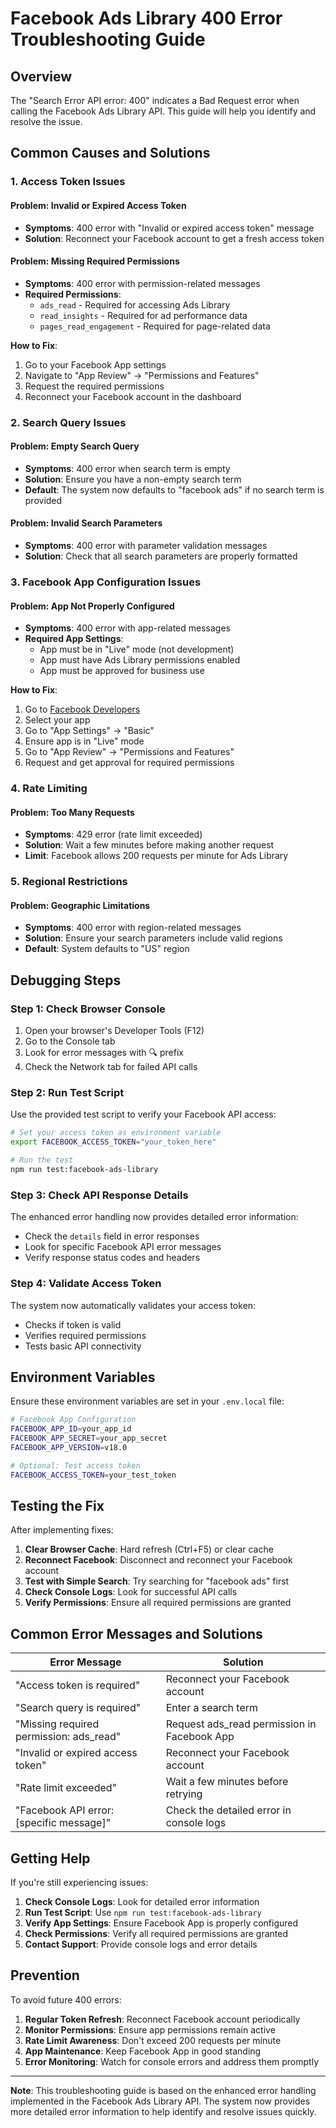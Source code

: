 # Facebook Ads Library 400 Error Troubleshooting Guide

## Overview
The "Search Error API error: 400" indicates a Bad Request error when calling the Facebook Ads Library API. This guide will help you identify and resolve the issue.

## Common Causes and Solutions

### 1. Access Token Issues

#### Problem: Invalid or Expired Access Token
- **Symptoms**: 400 error with "Invalid or expired access token" message
- **Solution**: Reconnect your Facebook account to get a fresh access token

#### Problem: Missing Required Permissions
- **Symptoms**: 400 error with permission-related messages
- **Required Permissions**:
  - `ads_read` - Required for accessing Ads Library
  - `read_insights` - Required for ad performance data
  - `pages_read_engagement` - Required for page-related data

**How to Fix**:
1. Go to your Facebook App settings
2. Navigate to "App Review" → "Permissions and Features"
3. Request the required permissions
4. Reconnect your Facebook account in the dashboard

### 2. Search Query Issues

#### Problem: Empty Search Query
- **Symptoms**: 400 error when search term is empty
- **Solution**: Ensure you have a non-empty search term
- **Default**: The system now defaults to "facebook ads" if no search term is provided

#### Problem: Invalid Search Parameters
- **Symptoms**: 400 error with parameter validation messages
- **Solution**: Check that all search parameters are properly formatted

### 3. Facebook App Configuration Issues

#### Problem: App Not Properly Configured
- **Symptoms**: 400 error with app-related messages
- **Required App Settings**:
  - App must be in "Live" mode (not development)
  - App must have Ads Library permissions enabled
  - App must be approved for business use

**How to Fix**:
1. Go to [Facebook Developers](https://developers.facebook.com/)
2. Select your app
3. Go to "App Settings" → "Basic"
4. Ensure app is in "Live" mode
5. Go to "App Review" → "Permissions and Features"
6. Request and get approval for required permissions

### 4. Rate Limiting

#### Problem: Too Many Requests
- **Symptoms**: 429 error (rate limit exceeded)
- **Solution**: Wait a few minutes before making another request
- **Limit**: Facebook allows 200 requests per minute for Ads Library

### 5. Regional Restrictions

#### Problem: Geographic Limitations
- **Symptoms**: 400 error with region-related messages
- **Solution**: Ensure your search parameters include valid regions
- **Default**: System defaults to "US" region

## Debugging Steps

### Step 1: Check Browser Console
1. Open your browser's Developer Tools (F12)
2. Go to the Console tab
3. Look for error messages with 🔍 prefix
4. Check the Network tab for failed API calls

### Step 2: Run Test Script
Use the provided test script to verify your Facebook API access:

```bash
# Set your access token as environment variable
export FACEBOOK_ACCESS_TOKEN="your_token_here"

# Run the test
npm run test:facebook-ads-library
```

### Step 3: Check API Response Details
The enhanced error handling now provides detailed error information:
- Check the `details` field in error responses
- Look for specific Facebook API error messages
- Verify response status codes and headers

### Step 4: Validate Access Token
The system now automatically validates your access token:
- Checks if token is valid
- Verifies required permissions
- Tests basic API connectivity

## Environment Variables

Ensure these environment variables are set in your `.env.local` file:

```bash
# Facebook App Configuration
FACEBOOK_APP_ID=your_app_id
FACEBOOK_APP_SECRET=your_app_secret
FACEBOOK_APP_VERSION=v18.0

# Optional: Test access token
FACEBOOK_ACCESS_TOKEN=your_test_token
```

## Testing the Fix

After implementing fixes:

1. **Clear Browser Cache**: Hard refresh (Ctrl+F5) or clear cache
2. **Reconnect Facebook**: Disconnect and reconnect your Facebook account
3. **Test with Simple Search**: Try searching for "facebook ads" first
4. **Check Console Logs**: Look for successful API calls
5. **Verify Permissions**: Ensure all required permissions are granted

## Common Error Messages and Solutions

| Error Message | Solution |
|---------------|----------|
| "Access token is required" | Reconnect your Facebook account |
| "Search query is required" | Enter a search term |
| "Missing required permission: ads_read" | Request ads_read permission in Facebook App |
| "Invalid or expired access token" | Reconnect your Facebook account |
| "Rate limit exceeded" | Wait a few minutes before retrying |
| "Facebook API error: [specific message]" | Check the detailed error in console logs |

## Getting Help

If you're still experiencing issues:

1. **Check Console Logs**: Look for detailed error information
2. **Run Test Script**: Use `npm run test:facebook-ads-library`
3. **Verify App Settings**: Ensure Facebook App is properly configured
4. **Check Permissions**: Verify all required permissions are granted
5. **Contact Support**: Provide console logs and error details

## Prevention

To avoid future 400 errors:

1. **Regular Token Refresh**: Reconnect Facebook account periodically
2. **Monitor Permissions**: Ensure app permissions remain active
3. **Rate Limit Awareness**: Don't exceed 200 requests per minute
4. **App Maintenance**: Keep Facebook App in good standing
5. **Error Monitoring**: Watch for console errors and address them promptly

---

**Note**: This troubleshooting guide is based on the enhanced error handling implemented in the Facebook Ads Library API. The system now provides more detailed error information to help identify and resolve issues quickly.
